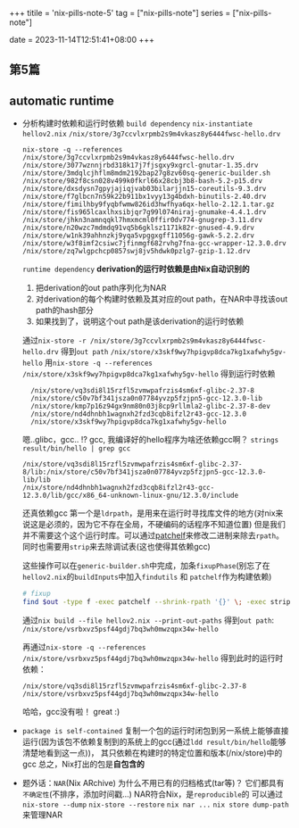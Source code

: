 +++
titile = 'nix-pills-note-5'
tag = ["nix-pills-note"]
series = ["nix-pills-note"]

date = 2023-11-14T12:51:41+08:00
+++



## 第5篇
## automatic runtime
- 分析构建时依赖和运行时依赖
  `build dependency`
  `nix-instantiate hellov2.nix`
      ```/nix/store/3g7ccvlxrpmb2s9m4vkasz8y6444fwsc-hello.drv```
  
  `nix-store -q --references /nix/store/3g7ccvlxrpmb2s9m4vkasz8y6444fwsc-hello.drv`
      ```
        /nix/store/3077wznnjrbd318k17j7fjsgxy9xgrcl-gnutar-1.35.drv
        /nix/store/3mdqlcjhflm8mdm2192bap27g8zv60sq-generic-builder.sh
        /nix/store/982f8csn028v499k0fkrl66x28cbj3b8-bash-5.2-p15.drv
        /nix/store/dxsdysn7gpyjajiqjvab03bilarjjn15-coreutils-9.3.drv
        /nix/store/f7glbcn7n59k22b911bx1vyy13g4bdxh-binutils-2.40.drv
        /nix/store/fimilhby9fyqbfwmw826id3hwfhya6qx-hello-2.12.1.tar.gz
        /nix/store/fis965lcaxlhxsibjqr7g99l074niraj-gnumake-4.4.1.drv
        /nix/store/jhkn3namnqqkl7hmxmcml0ffir0dv774-gnugrep-3.11.drv
        /nix/store/n20wzc7mdmdq91vq5b6gklsz1171k82r-gnused-4.9.drv
        /nix/store/w1nk39ahhnzkj9yqa5vpggxgff11056g-gawk-5.2.2.drv
        /nix/store/w3f8imf2csiwc7jfinmgf682rvhg7fna-gcc-wrapper-12.3.0.drv
        /nix/store/zq7wlgpchcp0857swj8jv5hdwk0pzlg7-gzip-1.12.drv
      ```


  `runtime dependency`
  **derivation的运行时依赖是由Nix自动识别的**
  1. 把derivation的out path序列化为NAR
  2. 对derivation的每个构建时依赖及其对应的out path，在NAR中寻找该out path的hash部分
  3. 如果找到了，说明这个out path是该derivation的运行时依赖

  通过`nix-store -r /nix/store/3g7ccvlxrpmb2s9m4vkasz8y6444fwsc-hello.drv`
  得到`out path` `/nix/store/x3skf9wy7hpigvp8dca7kg1xafwhy5gv-hello`
  用`nix-store -q --references /nix/store/x3skf9wy7hpigvp8dca7kg1xafwhy5gv-hello`
  得到运行时依赖
  ```
    /nix/store/vq3sdi8l15rzfl5zvmwpafrzis4sm6xf-glibc-2.37-8
    /nix/store/c50v7bf341jsza0n07784yvzp5fzjpn5-gcc-12.3.0-lib
    /nix/store/kmp7p16z94gx9nm80n03j8cp9rllmla2-glibc-2.37-8-dev
    /nix/store/nd4dhnbh1wagnxh2fzd3cqb8ifzl2r43-gcc-12.3.0
    /nix/store/x3skf9wy7hpigvp8dca7kg1xafwhy5gv-hello
  ```
  嗯..glibc，gcc.. !? gcc, 我编译好的hello程序为啥还依赖gcc啊？
  `strings result/bin/hello | grep gcc`
  ```
  /nix/store/vq3sdi8l15rzfl5zvmwpafrzis4sm6xf-glibc-2.37-8/lib:/nix/store/c50v7bf341jsza0n07784yvzp5fzjpn5-gcc-12.3.0-lib/lib
  /nix/store/nd4dhnbh1wagnxh2fzd3cqb8ifzl2r43-gcc-12.3.0/lib/gcc/x86_64-unknown-linux-gnu/12.3.0/include
  ```
  还真依赖gcc 
  第一个是`ldrpath`，是用来在运行时寻找库文件的地方(对nix来说这是必须的，因为它不存在全局，不硬编码的话程序不知道位置)
  但是我们并不需要这个这个运行时库。可以通过[patchelf](https://github.com/NixOS/patchelf)来修改二进制来除去`rpath`。同时也需要用`strip`来去除调试表(这也使得其依赖gcc)

  这些操作可以在`generic-builder.sh`中完成，加条`fixupPhase`(别忘了在`hellov2.nix`的`buildInputs`中加入`findutils` 和 `patchelf`作为构建依赖)
  ```bash
  # fixup
  find $out -type f -exec patchelf --shrink-rpath '{}' \; -exec strip '{}' \; 2>/dev/null
  ```

  通过`nix build --file hellov2.nix --print-out-paths`
  得到`out path`: `/nix/store/vsrbxvz5psf44gdj7bq3wh0mwzqpx34w-hello`

  再通过`nix-store -q --references /nix/store/vsrbxvz5psf44gdj7bq3wh0mwzqpx34w-hello`
  得到此时的运行时依赖：
  ```
  /nix/store/vq3sdi8l15rzfl5zvmwpafrzis4sm6xf-glibc-2.37-8
  /nix/store/vsrbxvz5psf44gdj7bq3wh0mwzqpx34w-hello
  ```
  哈哈，gcc没有啦！ great :)

  
- `package is self-contained`
  复制一个包的运行时闭包到另一系统上能够直接运行(因为该包不依赖复制到的系统上的gcc(通过`ldd result/bin/hello`能够清楚地看到这一点))，
  其只依赖在构建时的特定位置和版本(/nix/store)中的gcc
  总之，Nix打出的包是**自包含的**



- 题外话：`NAR`(Nix ARchive)
为什么不用已有的归档格式(tar等)？
  它们都具有`不确定性`(不排序，添加时间戳...)
  NAR符合Nix，是`reproducible`的
  可以通过`nix-store --dump` `nix-store --restore` `nix nar ...` `nix store dump-path`来管理NAR
